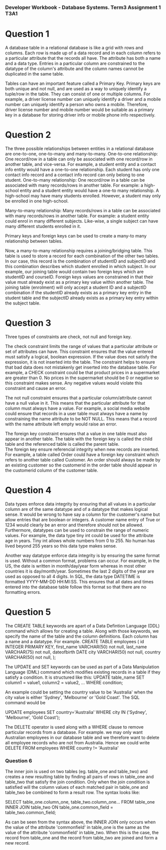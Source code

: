 ### Developer Workbook - Database Systems. Term3 Assignment 1 T3A1

# Question 1

A database table in a relational database is like a grid with rows and columns. 
Each row is made up of a data record and in each column refers to a particular attribute that the records all have. The attribute has both a name and a data type.
Entries in a particular column are constrained to the datatype of the column's attribute and the column names cannot be duplicated in the same table. 

Tables can have an important feature called a Primary Key. Primary keys are both unique and not null, and are used as a way to uniquely identify a tuple/row in the table. 
They can consist of one or multiple columns. For example, a driver license number can uniquely identify a driver and a mobile number can uniquely identify a person who owns a mobile.
Therefore, driver license number and mobile number would be suitable as a primary key in a database for storing driver info or mobile phone info respectively.


# Question 2

The three possible relationships between entities in a relational database are one-to-one, one-to-many and many-to-many. 
One-to-one relationship: One record/row in a table can only be associated with one record/row in another table, and vice-versa.
For example, a student entity and a contact info entity would have a one-to-one relationship. Each student has only one contact info record and a contact info record
can only belong to one student.
One-to-many relationship: One record/row in a table can be associated with many records/rows in another table.
For example: a high-school entity and a student entity would have a one-to many relationship. A high-school may have many students enrolled. However, a student may only be enrolled in one high-school.

Many-to-many relationship: Many records/rows in a table can be associated with many records/rows in another table.
For example: a student entity could enrol in many different subjects. Like-wise, a single subject can have many different students enrolled in it.

Primary keys and foreign keys can be used to create a many-to many relationship between tables.

Now, a many-to-many relationship requires a joining/bridging table. This table is used to store a record for each combination of the other two tables.
In our case, this record is the combination of studentID and subjectID and this combination describes which student enrolled in which subject.
In our example, our joining table would contain two foreign keys which are studentID and courseID. Foreign keys values are constrained in that their value must already exist as a primary key value within another table.
The joining table (enrolment) will only accept a student ID and a subjectID combination if the studentID already exists as a primary key entry in the student table and the subjectID already exists as a primary key entry within the subject table.


# Question 3

Three types of constraints are check, not null and foreign key.

The check constraint limits the range of values that a particular attribute or set of attributes can have. This constraint ensures that the value entered must satisfy a logical, boolean expression. If the value does not satisfy the expression, it is not inserted into the table.
The constraint helps to ensure that bad data does not mistakenly get inserted into the database table. For example, a CHECK constraint could be that product prices in a supermarket are greater than 0.
No prices in the supermarket should be 0 or negative so this constraint makes sense. Any negative values would violate this constraint and cause an error. 

The not null constraint ensures that a particular column/attribute cannot have a null value in it. This means that the particular attribute for that column must always have a value.
For example, a social media website could ensure that records in a user table must always have a name by constraining the name attribute to be NOT NULL. 
This means that a record with the name attribute left empty would raise an error.

The foreign key constraint ensures that a value in one table must also appear in another table. The table with the foreign key is called the child table and the referenced table is called the parent table.  
The foreign key ensure referencial integrity when new records are inserted.
For example, a table called Order could have a foreign key constraint which refers to another table called Customer.
An order should always be made by an existing customer so the customerid in the order table should appear in the customerid column of the customer table.

# Question 4

Data types enforce data integrity by ensuring that all values in a particular column are of the same datatype and of a datatype that makes logical sense.
It would be wrong to have say a column for the customer's name but allow entries that are boolean or integers. A customer name entry of True or 1234 would clearly be an error and therefore should not be allowed.
Furthermore, datatypes can be used to constrain the range of numeric values. For example, the data type tiny int could be used for the attribute age in years.
Tiny int allows whole numbers from 0 to 255. No human has lived beyond 255 years so this data type makes sense.

Another way datatype enforce data integrity is by ensuring the same format is used. 
Without a common format, problems can occur. For example, in the US, the date is written in month/day/year form whereas in most other countries it is day/month/year. 
Sometimes the last 2 digits of the year are used as opposed to all 4 digits. 
In SQL, the data type DATETIME is formatted YYYY-MM-DD HH:MI:SS.
This ensures that all dates and times entered into the database table follow this format so that there are no formatting errors.


# Question 5

The CREATE TABLE keywords are apart of a Data Defintion Language (DDL) command which allows for creating a table.
Along with those keywords, we specify the name of the table and the column definitions. Each column has a name and a datatype.
For example. 
CREATE TABLE employees (
    id            INTEGER       PRIMARY KEY,
    first_name    VARCHAR(50)   not null,
    last_name     VARCHAR(75)   not null,
    dateofbirth   DATE
    city          VARCHAR(50)   not null,
    country       VARCHAR(50)   not null,
);

The UPDATE and SET keywords can be used as part of a Data Manipulation Language (DML) command which modifies existing records in a table if they satisfy a condition.
It is structured like this:
UPDATE table_name
SET column1 = value1, column2 = value2, ...
WHERE condition;

An example could be setting the country value to be 'Australia' when the city value is either 'Sydney', 'Melbourne' or 'Gold Coast'.
The SQL command would be

UPDATE employees
SET country='Australia'
WHERE city IN ('Sydney', 'Melbourne', 'Gold Coast');


The DELETE operator is used along with a WHERE clause to remove particular records from a database.
For example. we may only want Australian employees in our database table and we therefore want to delete all employee records who are not from Australia.
Hence we could write
DELETE FROM employees
WHERE country != 'Australia'



### Question 6

The inner join is used on two tables (eg. table_one and table_two) and creates a new resulting table by finding all pairs of rows in table_one and table_two that satisfy the join condition.
Only when the join condition is satisfied will the column values of each matched pair in table_one and table_two be combined to form a result row.
The syntax looks like:

SELECT table_one.column_one, table_two.column_one...
FROM table_one
INNER JOIN table_two
ON table_one.common_field = table_two.common_field;

As can be seen from the syntax above, the INNER JOIN only occurs when the value of the attribute 'commonfield' in table_one is the same as the value of the attribute 'commonfield' in table_two.
When this is the case, the record from table_one and the record from table_two are joined and form a new record.
